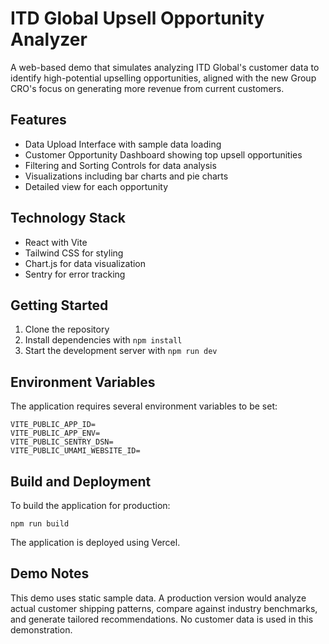 # ITD Global Upsell Opportunity Analyzer

A web-based demo that simulates analyzing ITD Global's customer data to identify high-potential upselling opportunities, aligned with the new Group CRO's focus on generating more revenue from current customers.

## Features

- Data Upload Interface with sample data loading
- Customer Opportunity Dashboard showing top upsell opportunities
- Filtering and Sorting Controls for data analysis
- Visualizations including bar charts and pie charts
- Detailed view for each opportunity

## Technology Stack

- React with Vite
- Tailwind CSS for styling
- Chart.js for data visualization
- Sentry for error tracking

## Getting Started

1. Clone the repository
2. Install dependencies with `npm install`
3. Start the development server with `npm run dev`

## Environment Variables

The application requires several environment variables to be set:

```
VITE_PUBLIC_APP_ID=
VITE_PUBLIC_APP_ENV=
VITE_PUBLIC_SENTRY_DSN=
VITE_PUBLIC_UMAMI_WEBSITE_ID=
```

## Build and Deployment

To build the application for production:

```
npm run build
```

The application is deployed using Vercel.

## Demo Notes

This demo uses static sample data. A production version would analyze actual customer shipping patterns, compare against industry benchmarks, and generate tailored recommendations. No customer data is used in this demonstration.